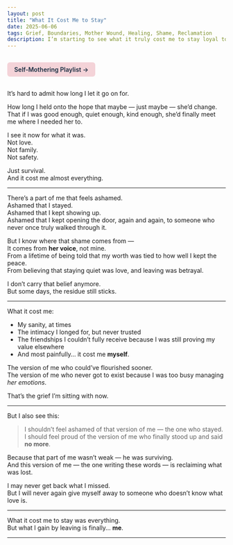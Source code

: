 ```yaml
---
layout: post
title: "What It Cost Me to Stay"
date: 2025-06-06
tags: Grief, Boundaries, Mother Wound, Healing, Shame, Reclamation
description: I’m starting to see what it truly cost me to stay loyal to someone who never loved me. And while I grieve that, I’m also learning not to carry shame for surviving the only way I knew how.
---
```


<a href="https://music.youtube.com/playlist?list=PLuO5E1rh5RqIzePJeOjdXo62gwnYJ748_&si=NvtF0mzI9Sx2IoPu&shuffle=1" 
   target="_blank" 
   class="back-button"
   style="display:inline-block; margin: 1rem auto; background-color: #F4D3D8; color: #1A2D41; padding: 0.5rem 1rem; border-radius: 6px; font-weight: 600; text-decoration: none;">
  Self‑Mothering Playlist →
</a>

It’s hard to admit how long I let it go on for.

How long I held onto the hope that maybe — just maybe — she’d change. That if I was good enough, quiet enough, kind enough, she’d finally meet me where I needed her to.

I see it now for what it was.  
Not love.  
Not family.  
Not safety.

Just survival.  
And it cost me almost everything.

---

There’s a part of me that feels ashamed.  
Ashamed that I stayed.  
Ashamed that I kept showing up.  
Ashamed that I kept opening the door, again and again, to someone who never once truly walked through it.

But I know where that shame comes from —  
It comes from **her voice**, not mine.  
From a lifetime of being told that my worth was tied to how well I kept the peace.  
From believing that staying quiet was love, and leaving was betrayal.

I don’t carry that belief anymore.  
But some days, the residue still sticks.

---

What it cost me:

- My sanity, at times  
- The intimacy I longed for, but never trusted  
- The friendships I couldn’t fully receive because I was still proving my value elsewhere  
- And most painfully… it cost me **myself**.

The version of me who could’ve flourished sooner.  
The version of me who never got to exist because I was too busy managing *her emotions*.

That’s the grief I’m sitting with now.

---

But I also see this:

> I shouldn’t feel ashamed of that version of me — the one who stayed.  
> I should feel proud of the version of me who finally stood up and said **no more**.

Because that part of me wasn’t weak — he was surviving.  
And this version of me — the one writing these words — is reclaiming what was lost.

I may never get back what I missed.  
But I will never again give myself away to someone who doesn’t know what love is.

---

What it cost me to stay was everything.  
But what I gain by leaving is finally… **me**.

---